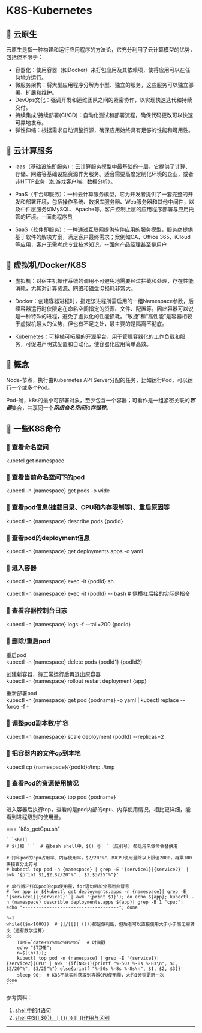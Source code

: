 # K8S-Kubernetes

## 📌 云原生

云原生是指一种构建和运行应用程序的方法论，它充分利用了云计算模型的优势，包括但不限于：

* 容器化：使用容器（如Docker）来打包应用及其依赖项，使得应用可以在任何地方运行。
* 微服务架构：将大型应用程序分解为小型、独立的服务，这些服务可以独立部署、扩展和维护。
* DevOps文化：强调开发和运维团队之间的紧密协作，以实现快速迭代和持续交付。
* 持续集成/持续部署(CI/CD)：自动化测试和部署流程，确保代码更改可以快速可靠地发布。
* 弹性伸缩：根据需求自动调整资源，确保应用始终具有足够的性能和可用性。

## 📌 云计算服务

* Iaas（基础设施即服务）：云计算服务模型中最基础的一层，它提供了计算、存储、网络等基础设施资源作为服务。适合需要高度定制化环境的企业，或者非HTTP业务（如游戏客户端、数据分析）。

* PaaS（平台即服务）：一种云计算服务模型，它为开发者提供了一套完整的开发和部署环境，包括操作系统、数据库服务器、Web服务器和其他中间件，以及中件层服务如MySQL、Apache等。客户控制上层的应用程序部署与应用托管的环境。--面向程序员

* SaaS（软件即服务）：一种通过互联网提供软件应用的服务模型，服务商提供基于软件的解决方案，满足客户最终需求；案例如OA、Office 365、iCloud等应用，客户无需考虑专业技术知识。--面向产品经理甚至是用户

## 📌 虚拟机/Docker/K8S

* 虚拟机：对宿主机操作系统的调用不可避免地需要经过拦截和处理，存在性能消耗，尤其对计算资源、网络和磁盘IO损耗非常大。

* Docker：创建容器进程时，指定该进程所需启用的一组Namespace参数，后续容器运行时仅限定在命名空间指定的资源、文件、配置等。因此容器可以说是一种特殊的进程，避免了虚拟化的性能损耗。“敏捷”和“高性能”是容器相较于虚拟机最大的优势，但也有不足之处，最主要的是隔离不彻底。

* Kubernetes：可移植可拓展的开源平台，用于管理容器化的工作负载和服务，可促进声明式配置和自动化，使容器化应用简单高效。

## 📌 概念

Node-节点，执行由Kubernetes API Server分配的任务，比如运行Pod，可以运行一个或多个Pod。

Pod-舱，k8s的最小可部署对象，至少包含一个容器；可看作是一组紧密关联的***容器***集合，共享同一个***网络命名空间***和***存储卷***。

## 📌 一些K8S命令

### 🚁 查看命名空间

kubetcl get namespace

### 🚁 查看当前命名空间下的pod

kubectl -n {namespace} get pods -o wide

### 🚁 查看pod信息(挂载目录、CPU和内存限制等)、重启原因等

kubectl -n {namespace} describe pods {podId}

### 🚁 查看pod的deployment信息

kubectl -n {namespace} get deployments.apps -o yaml

### 🚁 进入容器

kubectl -n {namespace} exec -it {podId} sh

kubectl -n {namespace} exec -it {podId} -- bash  # 俩横杠后接的实际是指令

### 🚁 查看容器控制台日志

kubectl -n {namespace} logs -f --tail=200 {podId}

### 🚁 删除/重启pod

重启pod  
kubectl -n {namespace} delete pods {podId1} {podId2}

创建新容器，待正常运行后再退出原容器  
kubectl -n {namespace} rollout restart deployment {app}

重新部署pod  
kubectl -n {namespace} get pod {podname} -o yaml | kubectl replace --force -f -

### 🚁 调整pod副本数/扩容

kubectl -n {namespace} scale deployment {podId} --replicas=2

### 🚁 把容器内的文件cp到本地

kubectl cp {namespace}/{podId}:/tmp ./tmp

### 🚁 查看Pod的资源使用情况

kubectl -n {namespace} top pod {podname}

进入容器后执行top，查看的是pod内部的cpu、内存使用情况，相比更详细，能看到进程级别的使用量。

=== "k8s_getCpu.sh"

    ```shell
    # $()和 ` `  # 在bash shell中，$() 与` ` (反引号) 都是用来做命令替换用
    
    # 打印pod的cpu占用率、内存使用率，$2/20"%"，即CPU使用量除以上限值2000，再乘100拼接百分比符号
    # kubectl top pod -n {namespace} | grep -E '{service1}|{service2}' | awk '{print $1,$2,$2/20"%" , $3,$3/25"%"}'
    
    # 单行循环打印pod的cpu使用量，for语句后加分号而非冒号
    # for app in ${kubectl get deployments.apps -n {namespace}| grep -E '{service1}|{service2}' | awk '{print $1}'); do echo ${app}; kubectl -n {namespace} describle deployments.apps ${app}| grep -B 1 "cpu:"; echo "------------------------------------"; done
    
    n=1
    while(($n<1000))  # []/[[]] (())都是做判断，但后者可以直接使用大于小于而无需转义（还有数学运算）
    do
        TIME=`date+%Y%m%d%H%M%S`  # 时间戳
        echo "$TIME";
        n=$((n+1));
        kubectl top pod -n {namespace} | grep -E '{service1}|{service2}|CPU' | awk '{if(NR>1){printf "%-50s %-8s %-8s\n", $1, $2/20"%", $3/25"%"} else{printf "%-50s %-8s %-8s\n", $1, $2, $3}}'
        sleep 90;  # K8S不能实时获取到容器CPU使用量，大约1分钟更新一次
    done
    ```

参考资料：

1. [shell中的if语句](https://blog.csdn.net/wxx_0124/article/details/95305625)
2. [shell中$[] $(())，[ ] (( )) [[ ]]作用与区别](https://zhuanlan.zhihu.com/p/82112596)

---
